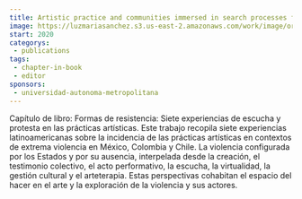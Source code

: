 ```yaml
---
title: Artistic practice and communities immersed in search processes for victims of enforced disappearance in Mexico
image: https://luzmariasanchez.s3.us-east-2.amazonaws.com/work/image/original/Formasderesistencia.jpg
start: 2020
categorys:
 - publications
tags:
 - chapter-in-book
 - editor
sponsors:
 - universidad-autonoma-metropolitana
---
```


Capítulo de libro: Formas de resistencia: Siete experiencias de escucha y protesta en las prácticas artísticas. Este trabajo recopila siete experiencias latinoamericanas sobre la incidencia de las prácticas artísticas en contextos de extrema violencia en México, Colombia y Chile. La violencia configurada por los Estados y por su ausencia, interpelada desde la creación, el testimonio colectivo, el acto performativo, la escucha, la virtualidad, la gestión cultural y el arteterapia. Estas perspectivas cohabitan el espacio del hacer en el arte y la exploración de la violencia y sus actores.